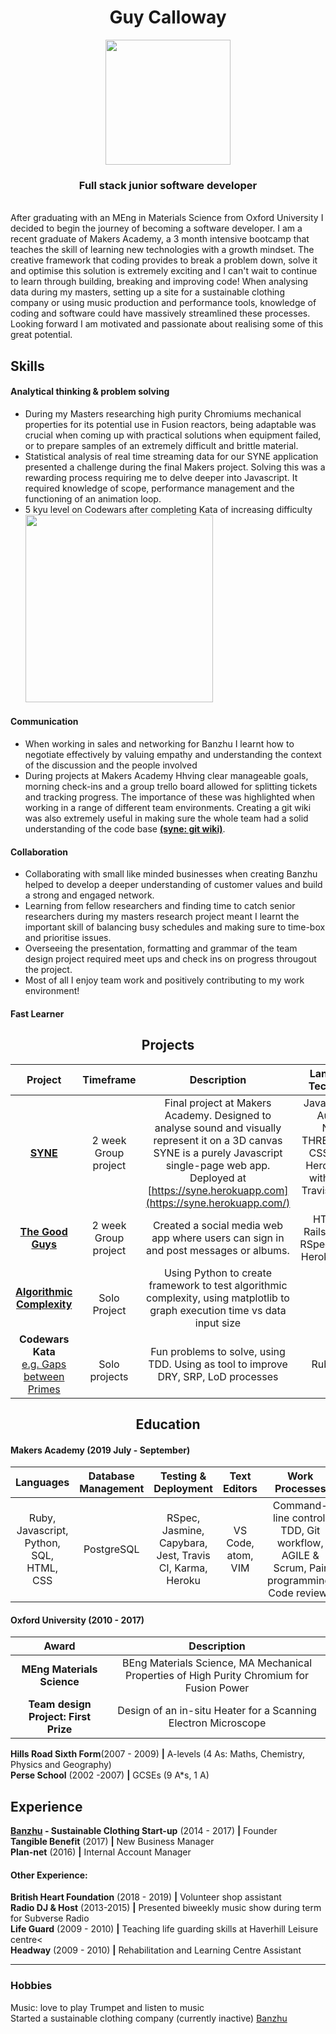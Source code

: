 
<h1 align="center">Guy Calloway</h1>

<p align="center">
<a href='https://github.com/GuyCalloway'><img src='https://avatars3.githubusercontent.com/u/51092029?s=460&v=4' width='200'></a></br>
</p>
<h3 align="center">Full stack junior software developer</h3>

</br>After graduating with an MEng in Materials Science from Oxford University I decided to begin the journey of becoming a software developer. I am a recent graduate of Makers Academy, a 3 month intensive bootcamp that teaches the skill of learning new technologies with a growth mindset. The creative framework that coding provides to break a problem down, solve it and optimise this solution is extremely exciting and I can't wait to continue to learn through building, breaking and improving code!
When analysing data during my masters, setting up a site for a sustainable clothing company or using music production and performance tools, knowledge of coding and software could have massively streamlined these processes. Looking forward I am motivated and passionate about realising some of this great potential. 

## Skills

#### Analytical thinking & problem solving

-  During my Masters researching high purity Chromiums mechanical properties for its potential use in Fusion reactors, being adaptable was crucial when coming up with practical solutions when equipment failed, or to prepare samples of an extremely difficult and brittle material.
- Statistical analysis of real time streaming data for our SYNE application presented a challenge during the final Makers project. Solving this was a rewarding process requiring me to delve deeper into Javascript. It required knowledge of scope, performance management and the functioning of an animation loop.
- 5 kyu level on Codewars after completing Kata of increasing difficulty
</br><a href='https://www.codewars.com/users/GuyCalloway' align="center" ><img src='https://www.codewars.com/users/GuyCalloway/badges/large' width='300'></a></br>

#### Communication
- When working in sales and networking for Banzhu I learnt how to negotiate effectively by valuing empathy and understanding the context of the discussion and the people involved
- During projects at Makers Academy Hhving clear manageable goals, morning check-ins and a group trello board allowed for splitting tickets and tracking progress. The importance of these was highlighted when working in a range of different team environments. Creating a git wiki was also extremely useful in making sure the whole team had a solid understanding of the code base [**(syne: git wiki)**](https://github.com/krisswiltshire30/syne). 
#### Collaboration
- Collaborating with small like minded businesses when creating Banzhu helped to develop a deeper understanding of customer values and build a strong and engaged network.
- Learning from fellow researchers and finding time to catch senior researchers during my masters research project meant I learnt the important skill of balancing busy schedules and making sure to time-box and prioritise issues. 
- Overseeing the presentation, formatting and grammar of the team design project required meet ups and check ins on progress througout the project.
- Most of all I enjoy team work and positively contributing to my work environment!
#### Fast Learner
  
<h2 align="center"> Projects</h2>

|**Project**|**Timeframe**|**Description**|**Languages & Technologies**|
|:-----:|:-----:|:-----:|:-----:|
|[**SYNE**](https://github.com/krisswiltshire30/syne)</br>| 2 week</br> Group project| Final project at Makers Academy. Designed to analyse sound and visually represent it on a 3D canvas SYNE is a purely Javascript single-page web app. Deployed at [https://syne.herokuapp.com](https://syne.herokuapp.com/) | Javascript, Web Audio API, Node.js, THREE.js, HTML, CSS, DAT.gui, Heroku, Tested with Jasmine, Travis CI, Karma, ESlint
|[**The Good Guys**](https://github.com/GuyCalloway/acebook-good-guys)| 2 week </br> Group project | Created a social media web app where users can sign in and post messages or albums. | HTML, CSS, Rails, bootstrap, RSpec/Capybara, Heroku, Travis CI
|[**Algorithmic Complexity**](https://github.com/GuyCalloway/python_AlgorithmicComplexity)| </br> Solo Project | Using Python to create framework to test algorithmic complexity, using matplotlib to graph execution time vs data input size
|**Codewars Kata**[</br>e.g. Gaps between Primes](https://github.com/GuyCalloway/TDD-Practise-5-Gap-in-Primes)| <br> Solo projects | Fun problems to solve,  using TDD. Using as tool to improve DRY, SRP, LoD processes |Ruby, RSpec |

<h2 align="center"> Education</h2>

#### Makers Academy (2019 July - September) 

|**Languages**|**Database Management**|**Testing & Deployment**|**Text Editors**|**Work Processes**|
|:-----:|:-----:|:-----:|:-----:|:-----:|
|Ruby, Javascript, Python, SQL, HTML, CSS|PostgreSQL| RSpec, Jasmine, Capybara, Jest, Travis CI, Karma, Heroku | VS Code, atom, VIM | Command-line control, TDD, Git workflow, AGILE & Scrum, Pair programming, Code reviews

#### Oxford University (2010 - 2017)
|Award| Description|
|:-----:|:-----:|
 |**MEng Materials Science**| BEng Materials Science, MA Mechanical Properties of High Purity Chromium for Fusion Power
 |**Team design Project: First Prize**| Design of an in-situ Heater for a Scanning Electron Microscope
 
 
**Hills Road Sixth Form**(2007 - 2009) **|** A-levels (4 As: Maths, Chemistry, Physics and Geography)
</br>**Perse School** (2002 -2007) **|** GCSEs (9 A*s, 1 A)

## Experience
**[Banzhu](https://www.twitter.com/banzhu_uk) - Sustainable Clothing Start-up**  (2014 - 2017) **|** Founder
</br>**Tangible Benefit**  (2017)  **|** New Business Manager
</br>**Plan-net**  (2016)  **|** Internal Account Manager

#### Other Experience:
**British Heart Foundation** (2018 - 2019) **|** Volunteer shop assistant
</br>**Radio DJ & Host** (2013-2015) **|** Presented biweekly music show during term for Subverse Radio
</br>**Life Guard** (2009 - 2010) **|** Teaching life guarding skills at Haverhill Leisure centre<
</br>**Headway** (2009 - 2010) **|** Rehabilitation and Learning Centre Assistant 

 ----
### Hobbies
Music: love to play Trumpet and listen to music
</br>Started a sustainable clothing company (currently inactive) <a href="http://www.twitter.com/banzhu_uk">Banzhu</a>

